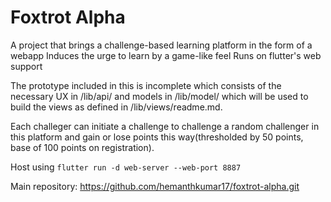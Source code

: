 # Foxtrot Alpha

A project that brings a challenge-based learning platform in the form of a webapp
Induces the urge to learn by a game-like feel
Runs on flutter's web support

The prototype included in this is incomplete which consists of the necessary UX in /lib/api/ and models in /lib/model/ which will be used to build the views as defined in /lib/views/readme.md.

Each challeger can initiate a challenge to challenge a random challenger in this platform and gain or lose points this way(thresholded by 50 points, base of 100 points on registration).

Host using ``flutter run -d web-server --web-port 8887``

Main repository: https://github.com/hemanthkumar17/foxtrot-alpha.git